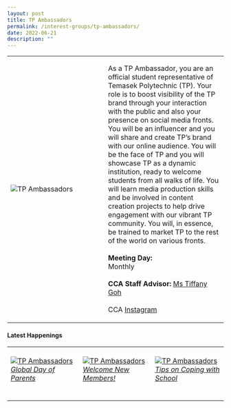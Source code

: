 ```yaml
---
layout: post
title: TP Ambassadors
permalink: /interest-groups/tp-ambassadors/
date: 2022-06-21
description: ""
---
```

<div>
    <table>
        <tr>
            <td style="width:45%"><image src="/images/CCA_tp_ambassadors1.jpg" style="display:block;margin-left:auto;margin-right:auto;" alt="TP Ambassadors"></image></td>
            <td>
                <p>
                    As a TP Ambassador, you are an official student representative of Temasek Polytechnic (TP). Your role is to boost visibility of the TP brand through your interaction with the public and also your presence on social media fronts. You will be an influencer and you will share and create TP’s brand with our online audience. You will be the face of TP and you will showcase TP as a dynamic institution, ready to welcome students from all walks of life. You will learn media production skills and be involved in content creation projects to help drive engagement with our vibrant TP community. You will, in essence, be trained to market TP to the rest of the world on various fronts.<br>
                    <br>
                    <b>Meeting Day:</b><br>
                    Monthly<br>
                    <br>
                    <b>CCA Staff Advisor:</b> <a href="mailto:Tiffany_Goh@TP.EDU.SG">Ms Tiffany Goh</a><br>
                    <br>
                    CCA <a href="https://www.instagram.com/tp_ambassadors">Instagram</a>
                </p>
            </td>
        </tr>
    </table>
</div>

#### Latest Happenings

<div>
    <table>
        <tr>
            <td style="width:33%"><br>
                <a href="https://www.instagram.com/p/CeQr2kqpNzL/">
                    <image src="/images/Interest Groups/TPA_Global Day of Parents.png" style="display:block;margin-left:auto;margin-right:auto;" alt="TP Ambassadors">
                    <h6 style="margin-top:0%">Global Day of Parents</h6>
                    </image>
                </a>
            </td>
            <td style="width:33%"><br>
                <a href="https://www.instagram.com/p/CeOBHyGpPxh/">
                    <image src="/images/Interest Groups/TPA_Welcome New Members!.png" style="display:block;margin-left:auto;margin-right:auto;" alt="TP Ambassadors">
                    <h6 style="margin-top:0%">Welcome New Members!</h6>
                    </image>
                </a>
            </td>
            <td style="width:33%"><br>
                <a href="https://www.instagram.com/p/CdvIFo1JBg6/">
                    <image src="/images/Interest Groups/TPA_Tips on Coping with School.png" style="display:block;margin-left:auto;margin-right:auto;" alt="TP Ambassadors">
                    <h6 style="margin-top:0%">Tips on Coping with School</h6>
                    </image>
                </a>
            </td>
        </tr>
    </table>
</div>